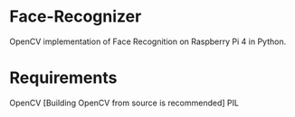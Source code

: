 # Face-Recognizer
OpenCV implementation of Face Recognition on Raspberry Pi 4 in Python.

# Requirements
OpenCV [Building OpenCV from source is recommended]
PIL

